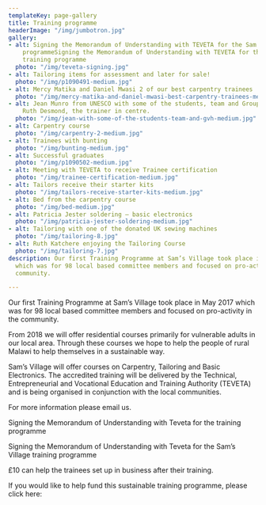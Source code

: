 ```yaml
---
templateKey: page-gallery
title: Training programme
headerImage: "/img/jumbotron.jpg"
gallery:
- alt: Signing the Memorandum of Understanding with TEVETA for the Sam’s Village training
    programmeSigning the Memorandum of Understanding with TEVETA for the Sam’s Village
    training programme
  photo: "/img/teveta-signing.jpg"
- alt: Tailoring items for assessment and later for sale!
  photo: "/img/p1090491-medium.jpg"
- alt: Mercy Matika and Daniel Mwasi 2 of our best carpentry trainees
  photo: "/img/mercy-matika-and-daniel-mwasi-best-carpentry-trainees-medium.jpg"
- alt: Jean Munro from UNESCO with some of the students, team and Group Village Head.
    Ruth Desmond, the trainer in centre.
  photo: "/img/jean-with-some-of-the-students-team-and-gvh-medium.jpg"
- alt: Carpentry course
  photo: "/img/carpentry-2-medium.jpg"
- alt: Trainees with bunting
  photo: "/img/bunting-medium.jpg"
- alt: Successful graduates
  photo: "/img/p1090502-medium.jpg"
- alt: Meeting with TEVETA to receive Trainee certification
  photo: "/img/trainee-certification-medium.jpg"
- alt: Tailors receive their starter kits
  photo: "/img/tailors-receive-starter-kits-medium.jpg"
- alt: Bed from the carpentry course
  photo: "/img/bed-medium.jpg"
- alt: Patricia Jester soldering – basic electronics
  photo: "/img/patricia-jester-soldering-medium.jpg"
- alt: Tailoring with one of the donated UK sewing machines
  photo: "/img/tailoring-8.jpg"
- alt: Ruth Katchere enjoying the Tailoring Course
  photo: "/img/tailoring-7.jpg"
description: Our first Training Programme at Sam’s Village took place in May 2017
  which was for 98 local based committee members and focused on pro-activity in the
  community.

---
```

Our first Training Programme at Sam’s Village took place in May 2017 which was for 98 local based committee members and focused on pro-activity in the community.

From 2018 we will offer residential courses primarily for vulnerable adults in our local area. Through these courses we hope to help the people of rural Malawi to help themselves in a sustainable way.

Sam’s Village will offer courses on Carpentry, Tailoring and Basic Electronics. The accredited training will be delivered by the Technical, Entrepreneurial and Vocational Education and Training Authority (TEVETA) and is being organised in conjunction with the local communities.

For more information please email us.

Signing the Memorandum of Understanding with Teveta for the training programme

Signing the Memorandum of Understanding with Teveta for the Sam’s Village training programme

£10 can help the trainees set up in business after their training.

If you would like to help fund this sustainable training programme, please click here: